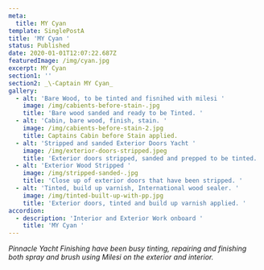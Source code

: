 ```yaml
---
meta:
  title: MY Cyan
template: SinglePostA
title: 'MY Cyan '
status: Published
date: 2020-01-01T12:07:22.687Z
featuredImage: /img/cyan.jpg
excerpt: MY Cyan
section1: ''
section2: _\-Captain MY Cyan_
gallery:
  - alt: 'Bare Wood, to be tinted and fisnihed with milesi '
    image: /img/cabients-before-stain-.jpg
    title: 'Bare wood sanded and ready to be Tinted. '
  - alt: 'Cabin, bare wood, finish, stain. '
    image: /img/cabients-before-stain-2.jpg
    title: Captains Cabin before Stain applied.
  - alt: 'Stripped and sanded Exterior Doors Yacht '
    image: /img/exterior-doors-stripped.jpeg
    title: 'Exterior doors stripped, sanded and prepped to be tinted.  '
  - alt: 'Exterior Wood Stripped '
    image: /img/stripped-sanded-.jpg
    title: 'Close up of exterior doors that have been stripped. '
  - alt: 'Tinted, build up varnish, International wood sealer. '
    image: /img/tinted-built-up-with-pp.jpg
    title: 'Exterior doors, tinted and build up varnish applied. '
accordion:
  - description: 'Interior and Exterior Work onboard '
    title: 'MY Cyan '
---
```

_Pinnacle Yacht Finishing have been busy tinting, repairing and finishing both spray and brush using Milesi on the exterior and interior._
